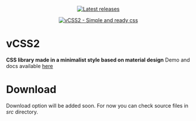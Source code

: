 <p align="center">
    <a href="https://github.com/VeloeEvall/vcss2/releases" target="_blank" rel="noopener"><img src="https://img.shields.io/badge/latest_release-soon-blue" alt="Latest releases" /></a>
</p>

<p align="center">
    <a href="https://veloeevall.github.io/vcss2/" target="_blank" rel="noopener">
        <img src="https://i.imgur.com/vvmehRC.png" alt="vCSS2 - Simple and ready css" />
    </a>
</p>

# vCSS2
**CSS library made in a minimalist style based on material design**
Demo and docs available [here](https://veloeevall.github.io/vcss2/)
# Download
Download option will be added soon. For now you can check source files in *src* directory.